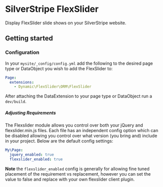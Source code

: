 # SilverStripe FlexSlider

Display FlexSlider slide shows on your SilverStripe website.

## Getting started

### Configuration

In your `mysite/_config/config.yml` add the following to the desired page type or DataObject you wish to add the FlexSlider to:

```yml
Page:
  extensions:
    - Dynamic\FlexSlider\ORM\FlexSlider
```

After attaching the DataExtension to your page type or DataObject run a `dev/build`.

##### Adjusting Requirements

The Flexslider module allows you control over both your jQuery and flexslider.min.js files. Each file has an independent config option which can be disabled allowing you control over what version (you bring and) include in your project. Below are the default config settings:

```yml
My\Page:
  jquery_enabled: true
  flexslider_enabled: true
```

**Note** the `flexslider_enabled` config is generally for allowing fine tuned placement of the requirement vs replacement, however you can set the value to false and replace with your own flexslider client plugin.